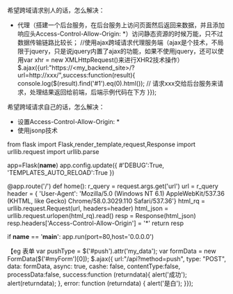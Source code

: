 希望跨域请求别人的话，怎么解决：
- 代理（搭建一个后台服务，在后台服务上访问页面然后返回来数据，并且添加响应头Access-Control-Allow-Origin: *）访问静态资源的时候万能，只不过数据传输链路比较长；
//使用ajax跨域请求代理服务端（ajax是个技术，不局限于jquery，只是说jquery内置了ajax的功能，如果不使用jquery，还可以使用var xhr = new XMLHttpRequest()来进行XHR2技术操作）
$.ajax({url:"https://<my_backend_site>/?url=http://xxx/",success:function(result){
   console.log($(result).find('#1').eq(0).html());  // 请求xxx交给后台服务来请求，处理结果返回给前端，后端示例代码在下方
}});

希望跨域请求自己的话，怎么解决：
- 设置Access-Control-Allow-Origin: *
- 使用jsonp技术


from flask import Flask,render_template,request,Response
import urllib.request
import urllib.parse

app=Flask(__name__)
app.config.update({
    #'DEBUG':True,
    'TEMPLATES_AUTO_RELOAD':True
})

@app.route('/')
def home():
    r_query = request.args.get('url')
    url = r_query
    header = {
        'User-Agent': 'Mozilla/5.0 (Windows NT 6.1) AppleWebKit/537.36 (KHTML, like Gecko) Chrome/58.0.3029.110 Safari/537.36'}
    html_rq = urllib.request.Request(url, headers=header)
    html_json = urllib.request.urlopen(html_rq).read()
    resp = Response(html_json)
    resp.headers['Access-Control-Allow-Origin'] = '*'
    return resp

if __name__ == '__main__':
    app.run(port=80,host='0.0.0.0')





【eg 表单
        var pushType = $('#push').attr('my_data');
        var formData = new FormData($('#myForm')[0]);
        $.ajax({
            url:"/api?method=push",
            type: "POST",
            data: formData,
            async: true,
            cashe: false,
            contentType:false,
            processData:false,
            success:function (returndata){
                alert('成功');
                alert(returndata);
            },
            error: function (returndata) {
                alert('是白');
            }});
